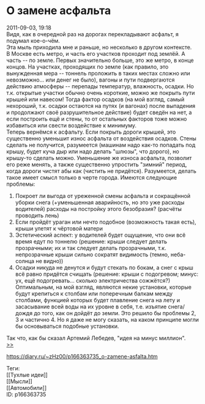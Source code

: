 О замене асфальта
==================

   
 2011-09-03, 19:18   
  Видя, как в очередной раз на дорогах перекладывают асфальт, я подумал кое-о-чём.   
 Эта мыль приходила мне и раньше, но несколько в другом контексте.   
 В Москве есть метро, и часть его участков проходит под землёй. А часть -- по земле. Первых значительно больше, это же метро, в конце концов. На участках, проходящих по земле (как правило, это вынужденная мера -- тоннель проложить в таких местах сложно или невозможно... или денег не было), вагоны и пути подвергаются действию атмосферы -- перепады температур, влажность, осадки. Но т.к. открытые участки обычно очень короткие, можно же покрыть пути крышей или навесом! Тогда фактор осадков (на мой взгляд, самый нехороший, т.к. осадки остаются на путях (и вагонах) после выпадения и продолжают своё разрушительное действие) будет сведён на нет, а если построить ещё и стены, то от остальных факторов тоже можно избавиться или свести воздействие к минимуму.   
 Теперь вернёмся к асфальту. Если покрыть дороги крышей, это существенно уменьшит износ асфальта от воздействия осадков. Стены сделать не получится, разумеется (машинам надо как-то попадать под крышу, будет куча дыр или надо делать "шлюзы", что дорого), но крышу-то сделать можно. Уменьшение же износа асфальта, позволит его реже менять, а также существенно упростить "зимний" период, когда дороги чистят абы как (чистить не придётся). Разумеется, делать такое имеет смысл только в черте города. Имеются следующие проблемы:   
 1) Покроет ли выгода от уреженной смены асфальта и сокращённой уборки снега (+уменьшенная аварийность, но это уже расходы водителей) расходы на постройку этого безобразия? (расчёты проводить лень)   
 2) Если пройдёт ураган или нечто подобное (возможность такая есть), крыши улетят к чёртовой матери   
 3) Эстетический аспект: у водителей будет ощущение, что они всё время едут по тоннелю (решение: крыши следует делать прозрачными; их и так следует делать прозрачными, т.к. непрозрачные крыши сильно сократят видимость (темно, неба-солнца не видно))   
 4) Осадки никуда не денутся и будут стекать по бокам, а снег с крыш всё равно придётся счищать (решение: крыши с подогревом; минус: ух, ещё подогревать... сколько электричества сожжётся?)   
 Оптимальным, на мой взгляд, являются некие установки, которые будут крепиться к столбам или поперечным балкам между столбами, функцией которых будет плавление снега на лету и засасывание всей воды на их уровне в себя, т.е. изъятие снега/дождя до того, как он дойдёт до земли. Это решило бы проблемы 2, 3 и частично 4. Но я даже не могу сказать, на каком принципе могли бы основываться подобные установки.   
   
 Так что, как бы сказал Артемий Лебедев, "идея на минус миллион".   
  [>>](Снова%20о%20замене%20асфальта)    
    
 <https://diary.ru/~zHz00/p166363735_o-zamene-asfalta.htm>   
   
 Теги:   
 [[Тухлые идеи]]   
 [[Мысли]]   
 [[Автомобили]]   
 ID: p166363735